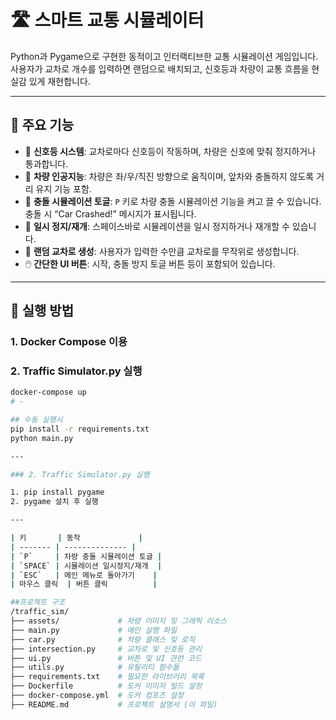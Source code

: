 # 🛣️ 스마트 교통 시뮬레이터

Python과 Pygame으로 구현한 동적이고 인터랙티브한 교통 시뮬레이션 게임입니다.  
사용자가 교차로 개수를 입력하면 랜덤으로 배치되고, 신호등과 차량이 교통 흐름을 현실감 있게 재현합니다.

---

## 📌 주요 기능

- 🚦 **신호등 시스템**: 교차로마다 신호등이 작동하며, 차량은 신호에 맞춰 정지하거나 통과합니다.  
- 🚗 **차량 인공지능**: 차량은 좌/우/직진 방향으로 움직이며, 앞차와 충돌하지 않도록 거리 유지 기능 포함.  
- 🔁 **충돌 시뮬레이션 토글**: `P` 키로 차량 충돌 시뮬레이션 기능을 켜고 끌 수 있습니다. 충돌 시 “Car Crashed!” 메시지가 표시됩니다.  
- 🛑 **일시 정지/재개**: 스페이스바로 시뮬레이션을 일시 정지하거나 재개할 수 있습니다.  
- 📍 **랜덤 교차로 생성**: 사용자가 입력한 수만큼 교차로를 무작위로 생성합니다.  
- 🖱️ **간단한 UI 버튼**: 시작, 충돌 방지 토글 버튼 등이 포함되어 있습니다.  


---

## 🚀 실행 방법


### 1. Docker Compose 이용
### 2. Traffic Simulator.py 실행

```bash
docker-compose up
# -

## 수동 실행시
pip install -r requirements.txt
python main.py

---

### 2. Traffic Simulator.py 실행

1. pip install pygame
2. pygame 설치 후 실행

---

| 키       | 동작             |
| ------- | -------------- |
| `P`     | 차량 충돌 시뮬레이션 토글 |
| `SPACE` | 시뮬레이션 일시정지/재개  |
| `ESC`   | 메인 메뉴로 돌아가기    |
| 마우스 클릭  | 버튼 클릭          |

##프로젝트 구조
/traffic_sim/
├── assets/             # 차량 이미지 및 그래픽 리소스
├── main.py             # 메인 실행 파일
├── car.py              # 차량 클래스 및 로직
├── intersection.py     # 교차로 및 신호등 관리
├── ui.py               # 버튼 및 UI 관련 코드
├── utils.py            # 유틸리티 함수들
├── requirements.txt    # 필요한 라이브러리 목록
├── Dockerfile          # 도커 이미지 빌드 설정
├── docker-compose.yml  # 도커 컴포즈 설정
├── README.md           # 프로젝트 설명서 (이 파일)
